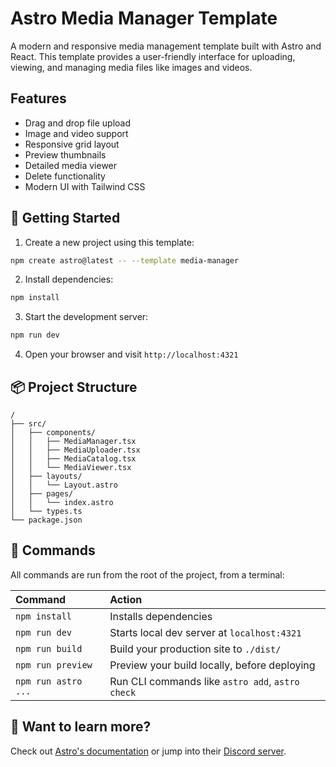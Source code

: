 # Astro Media Manager Template

A modern and responsive media management template built with Astro and React. This template provides a user-friendly interface for uploading, viewing, and managing media files like images and videos.

## Features

- Drag and drop file upload
- Image and video support
- Responsive grid layout
- Preview thumbnails
- Detailed media viewer
- Delete functionality
- Modern UI with Tailwind CSS

## 🚀 Getting Started

1. Create a new project using this template:

```bash
npm create astro@latest -- --template media-manager
```

2. Install dependencies:

```bash
npm install
```

3. Start the development server:

```bash
npm run dev
```

4. Open your browser and visit `http://localhost:4321`

## 📦 Project Structure

```
/
├── src/
│   ├── components/
│   │   ├── MediaManager.tsx
│   │   ├── MediaUploader.tsx
│   │   ├── MediaCatalog.tsx
│   │   └── MediaViewer.tsx
│   ├── layouts/
│   │   └── Layout.astro
│   ├── pages/
│   │   └── index.astro
│   └── types.ts
└── package.json
```

## 🧞 Commands

All commands are run from the root of the project, from a terminal:

| Command             | Action                                           |
| :------------------ | :----------------------------------------------- |
| `npm install`       | Installs dependencies                            |
| `npm run dev`       | Starts local dev server at `localhost:4321`      |
| `npm run build`     | Build your production site to `./dist/`          |
| `npm run preview`   | Preview your build locally, before deploying     |
| `npm run astro ...` | Run CLI commands like `astro add`, `astro check` |

## 👀 Want to learn more?

Check out [Astro's documentation](https://docs.astro.build) or jump into their [Discord server](https://astro.build/chat).
